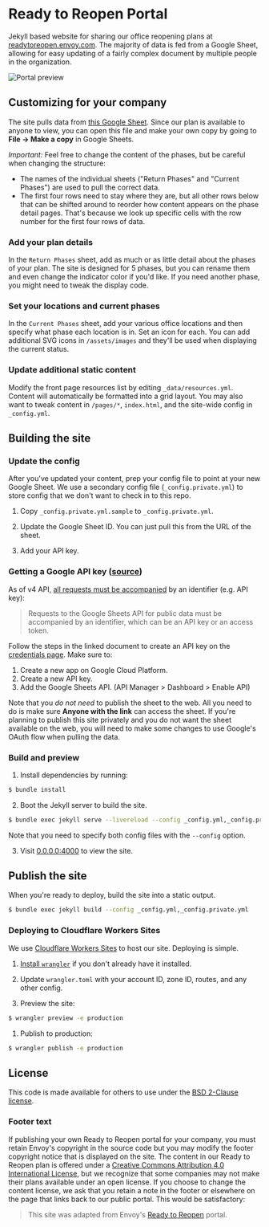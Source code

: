 # Ready to Reopen Portal
Jekyll based website for sharing our office reopening plans at [readytoreopen.envoy.com](https://readytoreopen.envoy.com). The majority of data is fed from a Google Sheet, allowing for easy updating of a fairly complex document by multiple people in the organization.

![Portal preview](https://d.pr/i/jy0enL+)

## Customizing for your company
The site pulls data from [this Google Sheet](https://docs.google.com/spreadsheets/d/1wQd772XHgXUodEa1hrsO-HLRIN-wWnZQepq0m-p64Nk/edit?usp=sharing). Since our plan is available to anyone to view, you can open this file and make your own copy by going to **File → Make a copy** in Google Sheets.

*Important:* Feel free to change the content of the phases, but be careful when changing the structure:
* The names of the individual sheets ("Return Phases" and "Current Phases") are used to pull the correct data.
* The first four rows need to stay where they are, but all other rows below that can be shifted around to reorder how content appears on the phase detail pages. That's because we look up specific cells with the row number for the first four rows of data.

### Add your plan details
In the `Return Phases` sheet, add as much or as little detail about the phases of your plan. The site is designed for 5 phases, but you can rename them and even change the indicator color if you'd like. If you need another phase, you might need to tweak the display code.

### Set your locations and current phases
In the `Current Phases` sheet, add your various office locations and then specify what phase each location is in. Set an icon for each. You can add additional SVG icons in `/assets/images` and they'll be used when displaying the current status.

### Update additional static content
Modify the front page resources list by editing `_data/resources.yml`. Content will automatically be formatted into a grid layout. You may also want to tweak content in `/pages/*`, `index.html`, and the site-wide config in `_config.yml`.

## Building the site

### Update the config

After you've updated your content, prep your config file to point at your new Google Sheet. We use a secondary config file (`_config.private.yml`) to store config that we don't want to check in to this repo.

1. Copy `_config.private.yml.sample` to `_config.private.yml`.

2. Update the Google Sheet ID. You can just pull this from the URL of the sheet.

3. Add your API key.

### Getting a Google API key ([source](https://stackoverflow.com/questions/30082277/accessing-a-new-style-public-google-sheet-as-json))

As of v4 API, [all requests must be accompanied](https://developers.google.com/sheets/api/guides/authorizing) by an identifier (e.g. API key):

> Requests to the Google Sheets API for public data must be accompanied by an identifier, which can be an API key or an access token.

Follow the steps in the linked document to create an API key on the [credentials page](https://console.developers.google.com/apis/credentials). Make sure to:

1. Create a new app on Google Cloud Platform.
1. Create a new API key.
1. Add the Google Sheets API. (API Manager > Dashboard > Enable API)

Note that you *do not need* to publish the sheet to the web. All you need to do is make sure **Anyone with the link** can access the sheet. If you're planning to publish this site privately and you do not want the sheet available on the web, you will need to make some changes to use Google's OAuth flow when pulling the data.

### Build and preview
1. Install dependencies by running:
```bash
$ bundle install
```

2. Boot the Jekyll server to build the site.
```bash
$ bundle exec jekyll serve --livereload --config _config.yml,_config.private.yml
```
Note that you need to specify both config files with the `--config` option.

3. Visit [0.0.0.0:4000](0.0.0.0:4000) to view the site.

## Publish the site
When you're ready to deploy, build the site into a static output.

```bash
$ bundle exec jekyll build --config _config.yml,_config.private.yml
```

### Deploying to Cloudflare Workers Sites
We use [Cloudflare Workers Sites](https://workers.cloudflare.com/sites) to host our site. Deploying is simple.

1. [Install `wrangler`](https://developers.cloudflare.com/workers/tooling/wrangler/install) if you don't already have it installed.

1. Update `wrangler.toml` with your account ID, zone ID, routes, and any other config.

1. Preview the site:
```bash
$ wrangler preview -e production
```

1. Publish to production:
```bash
$ wrangler publish -e production
```

## License
This code is made available for others to use under the [BSD 2-Clause license](LICENSE.md).

### Footer text
If publishing your own Ready to Reopen portal for your company, you must retain Envoy's copyright in the source code but you may modify the footer copyright notice that is displayed on the site. The content in our Ready to Reopen plan is offered under a [Creative Commons Attribution 4.0 International License](http://creativecommons.org/licenses/by/4.0/), but we recognize that some companies may not make their plans available under an open license. If you choose to change the content license, we ask that you retain a note in the footer or elsewhere on the page that links back to our public portal. This would be satisfactory:

> This site was adapted from Envoy's [Ready to Reopen](https://readytoreopen.envoy.com) portal.
